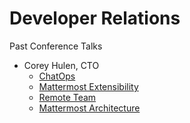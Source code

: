 # Developer Relations

Past Conference Talks 

* Corey Hulen, CTO
  * [ChatOps](https://docs.google.com/presentation/d/19Beu2hd-XTDS8X7I7UYbzc2JXNBpt4-IvsZWksedanA/edit#slide=id.p%20)
  * [Mattermost Extensibility ](https://docs.google.com/presentation/d/1WWvVV2Dg7kvLoyiWmS0_BfduVM1rhSWPoSDFatdFk_w/edit%20)
  * [Remote Team ](https://docs.google.com/presentation/d/1RXjQZdpElja5R-FxoKmyeOQ79HVPFiT2PM7T-JdfVvw/edit%20)
  * [Mattermost Architecture ](https://docs.google.com/presentation/d/1fL495P7SVl2mdv3UTgMcjZncvhpladGoCn3FJT1uZMk/edit#slide=id.p)


